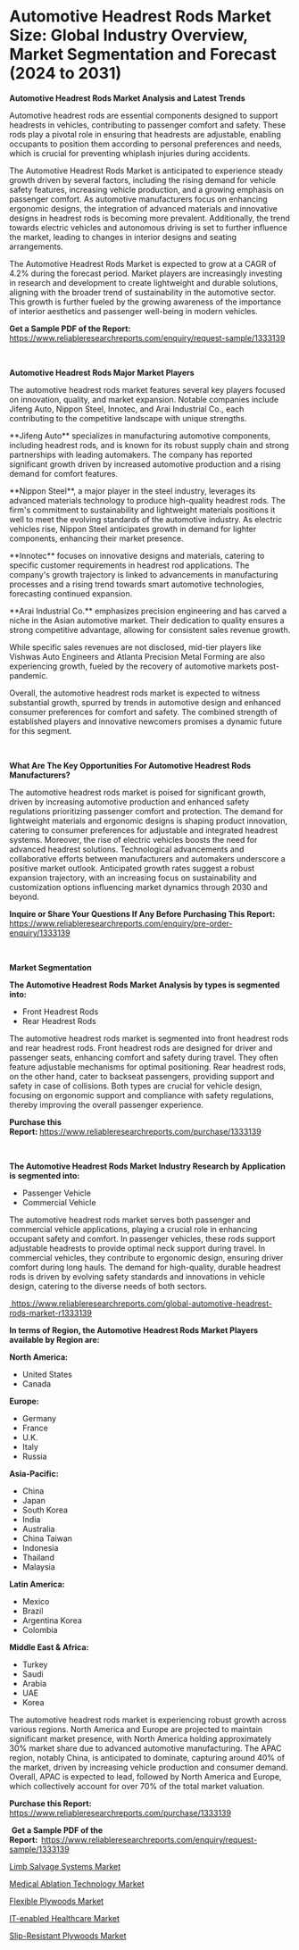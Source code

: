 <p><h1>Automotive Headrest Rods Market Size: Global Industry Overview, Market Segmentation and Forecast (2024 to 2031)</h1></p><p><strong>Automotive Headrest Rods Market Analysis and Latest Trends</strong></p>
<p><p>Automotive headrest rods are essential components designed to support headrests in vehicles, contributing to passenger comfort and safety. These rods play a pivotal role in ensuring that headrests are adjustable, enabling occupants to position them according to personal preferences and needs, which is crucial for preventing whiplash injuries during accidents.</p><p>The Automotive Headrest Rods Market is anticipated to experience steady growth driven by several factors, including the rising demand for vehicle safety features, increasing vehicle production, and a growing emphasis on passenger comfort. As automotive manufacturers focus on enhancing ergonomic designs, the integration of advanced materials and innovative designs in headrest rods is becoming more prevalent. Additionally, the trend towards electric vehicles and autonomous driving is set to further influence the market, leading to changes in interior designs and seating arrangements.</p><p>The Automotive Headrest Rods Market is expected to grow at a CAGR of 4.2% during the forecast period. Market players are increasingly investing in research and development to create lightweight and durable solutions, aligning with the broader trend of sustainability in the automotive sector. This growth is further fueled by the growing awareness of the importance of interior aesthetics and passenger well-being in modern vehicles.</p></p>
<p><strong>Get a Sample PDF of the Report:&nbsp;</strong> <a href="https://www.reliableresearchreports.com/enquiry/request-sample/1333139?utm_campaign=32&utm_medium=2&utm_source=Github&utm_content=ia&utm_term=12102024&utm_id=automotive-headrest-rods">https://www.reliableresearchreports.com/enquiry/request-sample/1333139</a></p>
<p>&nbsp;</p>
<p><strong>Automotive Headrest Rods Major Market Players</strong></p>
<p><p>The automotive headrest rods market features several key players focused on innovation, quality, and market expansion. Notable companies include Jifeng Auto, Nippon Steel, Innotec, and Arai Industrial Co., each contributing to the competitive landscape with unique strengths.</p><p>**Jifeng Auto** specializes in manufacturing automotive components, including headrest rods, and is known for its robust supply chain and strong partnerships with leading automakers. The company has reported significant growth driven by increased automotive production and a rising demand for comfort features.</p><p>**Nippon Steel**, a major player in the steel industry, leverages its advanced materials technology to produce high-quality headrest rods. The firm's commitment to sustainability and lightweight materials positions it well to meet the evolving standards of the automotive industry. As electric vehicles rise, Nippon Steel anticipates growth in demand for lighter components, enhancing their market presence.</p><p>**Innotec** focuses on innovative designs and materials, catering to specific customer requirements in headrest rod applications. The company's growth trajectory is linked to advancements in manufacturing processes and a rising trend towards smart automotive technologies, forecasting continued expansion.</p><p>**Arai Industrial Co.** emphasizes precision engineering and has carved a niche in the Asian automotive market. Their dedication to quality ensures a strong competitive advantage, allowing for consistent sales revenue growth.</p><p>While specific sales revenues are not disclosed, mid-tier players like Vishwas Auto Engineers and Atlanta Precision Metal Forming are also experiencing growth, fueled by the recovery of automotive markets post-pandemic.</p><p>Overall, the automotive headrest rods market is expected to witness substantial growth, spurred by trends in automotive design and enhanced consumer preferences for comfort and safety. The combined strength of established players and innovative newcomers promises a dynamic future for this segment.</p></p>
<p>&nbsp;</p>
<p><strong>What Are The Key Opportunities For Automotive Headrest Rods Manufacturers?</strong></p>
<p><p>The automotive headrest rods market is poised for significant growth, driven by increasing automotive production and enhanced safety regulations prioritizing passenger comfort and protection. The demand for lightweight materials and ergonomic designs is shaping product innovation, catering to consumer preferences for adjustable and integrated headrest systems. Moreover, the rise of electric vehicles boosts the need for advanced headrest solutions. Technological advancements and collaborative efforts between manufacturers and automakers underscore a positive market outlook. Anticipated growth rates suggest a robust expansion trajectory, with an increasing focus on sustainability and customization options influencing market dynamics through 2030 and beyond.</p></p>
<p><strong>Inquire or Share Your Questions If Any Before Purchasing This Report:</strong> <a href="https://www.reliableresearchreports.com/enquiry/pre-order-enquiry/1333139?utm_campaign=32&utm_medium=2&utm_source=Github&utm_content=ia&utm_term=12102024&utm_id=automotive-headrest-rods">https://www.reliableresearchreports.com/enquiry/pre-order-enquiry/1333139</a></p>
<p>&nbsp;</p>
<p><strong>Market Segmentation</strong></p>
<p><strong>The Automotive Headrest Rods Market Analysis by types is segmented into:</strong></p>
<p><ul><li>Front Headrest Rods</li><li>Rear Headrest Rods</li></ul></p>
<p><p>The automotive headrest rods market is segmented into front headrest rods and rear headrest rods. Front headrest rods are designed for driver and passenger seats, enhancing comfort and safety during travel. They often feature adjustable mechanisms for optimal positioning. Rear headrest rods, on the other hand, cater to backseat passengers, providing support and safety in case of collisions. Both types are crucial for vehicle design, focusing on ergonomic support and compliance with safety regulations, thereby improving the overall passenger experience.</p></p>
<p><strong>Purchase this Report:&nbsp;</strong><a href="https://www.reliableresearchreports.com/purchase/1333139?utm_campaign=32&utm_medium=2&utm_source=Github&utm_content=ia&utm_term=12102024&utm_id=automotive-headrest-rods">https://www.reliableresearchreports.com/purchase/1333139</a></p>
<p>&nbsp;</p>
<p><strong>The Automotive Headrest Rods Market Industry Research by Application is segmented into:</strong></p>
<p><ul><li>Passenger Vehicle</li><li>Commercial Vehicle</li></ul></p>
<p><p>The automotive headrest rods market serves both passenger and commercial vehicle applications, playing a crucial role in enhancing occupant safety and comfort. In passenger vehicles, these rods support adjustable headrests to provide optimal neck support during travel. In commercial vehicles, they contribute to ergonomic design, ensuring driver comfort during long hauls. The demand for high-quality, durable headrest rods is driven by evolving safety standards and innovations in vehicle design, catering to the diverse needs of both sectors.</p></p>
<p><a href="https://www.reliableresearchreports.com/global-automotive-headrest-rods-market-r1333139?utm_campaign=32&utm_medium=2&utm_source=Github&utm_content=ia&utm_term=12102024&utm_id=automotive-headrest-rods">&nbsp;https://www.reliableresearchreports.com/global-automotive-headrest-rods-market-r1333139</a></p>
<p><strong>In terms of Region, the Automotive Headrest Rods Market Players available by Region are:</strong></p>
<p>
    <p> <strong> North America: </strong>
        <ul>
            <li>United States</li>
            <li>Canada</li>
        </ul>
        </p> 
    <p> <strong> Europe: </strong>
        <ul>
            <li>Germany</li>
            <li>France</li>
            <li>U.K.</li>
            <li>Italy</li>
            <li>Russia</li>
        </ul>
        </p> 
    <p> <strong> Asia-Pacific: </strong>
        <ul>
            <li>China</li>
            <li>Japan</li>
            <li>South Korea</li>
            <li>India</li>
            <li>Australia</li>
            <li>China Taiwan</li>
            <li>Indonesia</li>
            <li>Thailand</li>
            <li>Malaysia</li>
        </ul>
        </p> 
    <p> <strong> Latin America: </strong>
        <ul>
            <li>Mexico</li>
            <li>Brazil</li>
            <li>Argentina Korea</li>
            <li>Colombia</li>
        </ul>
        </p> 
    <p> <strong> Middle East & Africa: </strong>
        <ul>
            <li>Turkey</li>
            <li>Saudi</li>
            <li>Arabia</li>
            <li>UAE</li>
            <li>Korea</li>
        </ul>
    </p>
    </p>
<p><p>The automotive headrest rods market is experiencing robust growth across various regions. North America and Europe are projected to maintain significant market presence, with North America holding approximately 30% market share due to advanced automotive manufacturing. The APAC region, notably China, is anticipated to dominate, capturing around 40% of the market, driven by increasing vehicle production and consumer demand. Overall, APAC is expected to lead, followed by North America and Europe, which collectively account for over 70% of the total market valuation.</p></p>
<p><strong>Purchase this Report: </strong><a href="https://www.reliableresearchreports.com/purchase/1333139?utm_campaign=32&utm_medium=2&utm_source=Github&utm_content=ia&utm_term=12102024&utm_id=automotive-headrest-rods">https://www.reliableresearchreports.com/purchase/1333139</a></p>
<p>&nbsp;<strong>Get a Sample PDF of the Report:&nbsp;&nbsp;</strong><a href="https://www.reliableresearchreports.com/enquiry/request-sample/1333139?utm_campaign=32&utm_medium=2&utm_source=Github&utm_content=ia&utm_term=12102024&utm_id=automotive-headrest-rods">https://www.reliableresearchreports.com/enquiry/request-sample/1333139</a></p>
<p><strong></strong></p>
<p><p><a href="https://www.linkedin.com/pulse/regional-adaptations-global-limb-salvage-systems-market-5nckf?utm_campaign=32&utm_medium=2&utm_source=Github&utm_content=ia&utm_term=12102024&utm_id=automotive-headrest-rods">Limb Salvage Systems Market</a></p><p><a href="https://www.linkedin.com/pulse/evaluating-global-medical-ablation-technology-market-trends-ofwxf?utm_campaign=32&utm_medium=2&utm_source=Github&utm_content=ia&utm_term=12102024&utm_id=automotive-headrest-rods">Medical Ablation Technology Market</a></p><p><a href="https://github.com/fendtankandh/Market-Research-Report-List-1/blob/main/flexible-plywoods-market.md?utm_campaign=32&utm_medium=2&utm_source=Github&utm_content=ia&utm_term=12102024&utm_id=automotive-headrest-rods">Flexible Plywoods Market</a></p><p><a href="https://www.linkedin.com/pulse/global-it-enabled-healthcare-market-trends-analysis-future-gernf?utm_campaign=32&utm_medium=2&utm_source=Github&utm_content=ia&utm_term=12102024&utm_id=automotive-headrest-rods">IT-enabled Healthcare Market</a></p><p><a href="https://github.com/catusaesianou/Market-Research-Report-List-1/blob/main/slip-resistant-plywoods-market.md?utm_campaign=32&utm_medium=2&utm_source=Github&utm_content=ia&utm_term=12102024&utm_id=automotive-headrest-rods">Slip-Resistant Plywoods Market</a></p></p>